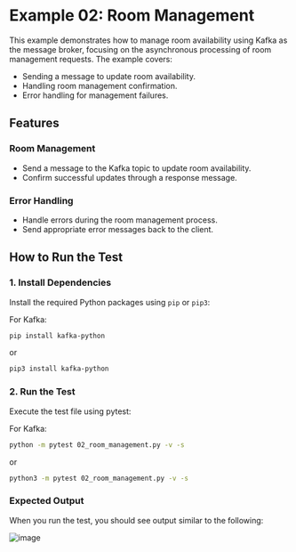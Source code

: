 # Example 02: Room Management

This example demonstrates how to manage room availability using Kafka as the message broker, focusing on the asynchronous processing of room management requests. The example covers:

- Sending a message to update room availability.
- Handling room management confirmation.
- Error handling for management failures.

## Features

### Room Management

- Send a message to the Kafka topic to update room availability.
- Confirm successful updates through a response message.

### Error Handling

- Handle errors during the room management process.
- Send appropriate error messages back to the client.

## How to Run the Test

### 1. Install Dependencies

Install the required Python packages using `pip` or `pip3`:

For Kafka:
```bash
pip install kafka-python
```

or
```bash
pip3 install kafka-python
```

### 2. Run the Test

Execute the test file using pytest:

For Kafka:
```bash
python -m pytest 02_room_management.py -v -s
```

or
```bash
python3 -m pytest 02_room_management.py -v -s
```

### Expected Output

When you run the test, you should see output similar to the following:

![image](https://github.com/user-attachments/assets/be45d597-34f4-4559-8189-071fffa4ef6c)


